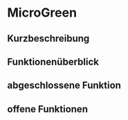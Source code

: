 # MicroGreen
## Kurzbeschreibung
## Funktionenüberblick
## abgeschlossene Funktion
## offene Funktionen
